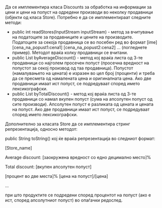 Да се имплементира класа Discounts за обработка на информации за цени и цени на попуст на одредени производи во неколку продавници (објекти од класа Store). Потребно е да се имплементираат следните методи:

* public int readStores(InputStream inputStream) - метод за вчитување на податоците за продавниците и цените на производите. Податоците за секоја продавница се во посебен ред во формат [ime] [cena_na_popust1:cena1] [cena_na_popust2:cena2] ... (погледнете пример). Методот враќа колку продавници се вчитани.
* public List<Store> byAverageDiscount() - метод кој враќа листа од 3-те продавници со најголем просечен попуст (просечна вредност на попустот за секој производ од таа продавница). Попустот (намалувањето на цената) е изразен во цел број (проценти) и треба да се пресмета од намалената цена и оригиналната цена. Ако две продавници имаат ист попуст, се подредуваат според името лексикографски.
* public List<Store> byTotalDiscount() - метод кој враќа листа од 3-те продавници со намал вкупен попуст (сума на апсолутен попуст од сите производи). Апсолутен попуст е разликата од цената и цената на попуст. Ако две продавници имаат ист попуст, се подредуваат според името лексикографски.

Дополнително за класата Store да се имплементира стринг репрезентација, односно методот:

public String toString() кој ќе враќа репрезентација во следниот формат:

[Store_name]

Average discount: [заокружена вредност со едно децимално место]%

Total discount: [вкупен апсолутен попуст]

[процент во две места]% [цена на попуст]/[цена]

...

при што продуктите се подредени според процентот на попуст (ако е ист, според апсолутниот попуст) во опаѓачки редослед.